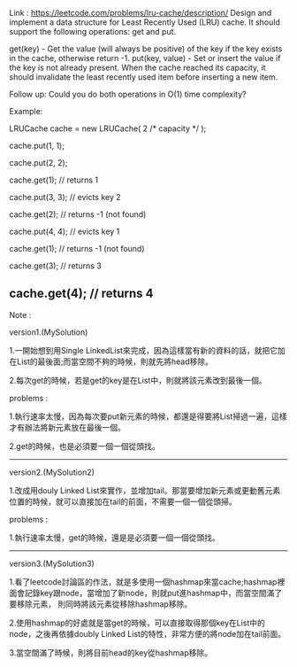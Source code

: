 Link : https://leetcode.com/problems/lru-cache/description/
Design and implement a data structure for Least Recently Used (LRU) cache. It should support the following operations: get and put.

get(key) - Get the value (will always be positive) of the key if the key exists in the cache, otherwise return -1.
put(key, value) - Set or insert the value if the key is not already present. When the cache reached its capacity, it should invalidate the least recently used item before inserting a new item.

Follow up:
Could you do both operations in O(1) time complexity?

Example:

LRUCache cache = new LRUCache( 2 /* capacity */ );

cache.put(1, 1);

cache.put(2, 2);

cache.get(1);       // returns 1

cache.put(3, 3);    // evicts key 2

cache.get(2);       // returns -1 (not found)

cache.put(4, 4);    // evicts key 1

cache.get(1);       // returns -1 (not found)

cache.get(3);       // returns 3

cache.get(4);       // returns 4
---------------------------------------------------
Note : 

version1.(MySolution)

1.一開始想到用Single LinkedList來完成，因為這樣當有新的資料的話，就把它加在List的最後面;而當空間不夠的時候，則就先將head移除。

2.每次get的時候，若是get的key是在List中，則就將該元素改到最後一個。

problems : 

1.執行速率太慢，因為每次要put新元素的時候，都還是得要將List掃過一遍，這樣才有辦法將新元素放在最後一個。

2.get的時候，也是必須要一個一個從頭找。

---------------------------------------------------

version2.(MySolution2)

1.改成用douly Linked List來實作，並增加tail。那當要增加新元素或更動舊元素位置的時候，就可以直接加在tail的前面，不需要一個一個從頭掃。

problems : 

1.執行速率太慢，get的時候，還是是必須要一個一個從頭找。

---------------------------------------------------

version3.(MySolution3)

1.看了leetcode討論區的作法，就是多使用一個hashmap來當cache;hashmap裡面會記錄key跟node，當增加了新node，則就put進hashmap中，而當空間滿了要移除元素，
則同時將該元素從移除hashmap移除。

2.使用hashmap的好處就是當get的時候，可以直接取得那個key在List中的node，之後再依據doubly Linked List的特性，非常方便的將node加在tail前面。

3.當空間滿了時候，則將目前head的key從hashmap移除。



